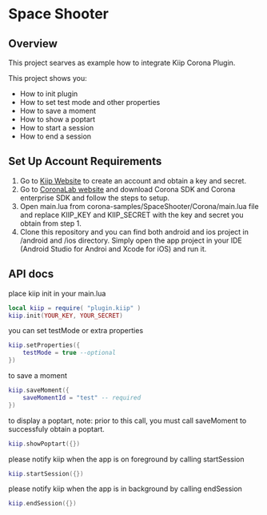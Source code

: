 # Space Shooter

## Overview
This project searves as example how to integrate Kiip Corona Plugin.

This project shows you:

* How to init plugin
* How to set test mode and other properties
* How to save a moment
* How to show a poptart
* How to start a session
* How to end a session

## Set Up Account Requirements
1. Go to [Kiip Website](http://www.kiip.me/) to create an account and obtain a key and secret.
2. Go to [CoronaLab website](https://coronalabs.com/) and download Corona SDK and Corona enterprise SDK and follow the steps to setup.
3. Open main.lua from corona-samples/SpaceShooter/Corona/main.lua file and replace KIIP_KEY and KIIP_SECRET with the key and secret you obtain from step 1.
4. Clone this repository and you can find both android and ios project in /android and /ios directory. Simply open the app project in your IDE (Android Studio for Androi and Xcode for iOS) and run it.

## API docs
place kiip init in your main.lua
``` lua
local kiip = require( "plugin.kiip" )
kiip.init(YOUR_KEY, YOUR_SECRET)
```
you can set testMode or extra properties
``` lua
kiip.setProperties({
    testMode = true --optional
})
```
to save a moment
``` lua
kiip.saveMoment({
    saveMomentId = "test" -- required
})
```
to display a poptart, note: prior to this call, you must call saveMoment to successfuly obtain a poptart.
``` lua
kiip.showPoptart({})
```
please notify kiip when the app is on foreground by calling startSession
``` lua
kiip.startSession({})
```
please notify kiip when the app is in background by calling endSession
``` lua
kiip.endSession({})
```
